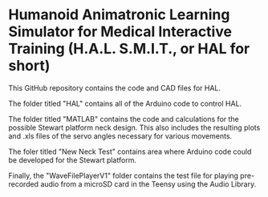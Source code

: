 # Humanoid Animatronic Learning Simulator for Medical Interactive Training (H.A.L. S.M.I.T., or HAL for short)
This GitHub repository contains the code and CAD files for HAL.

The folder titled "HAL" contains all of the Arduino code to control HAL.

The folder titled "MATLAB" contains the code and calculations for the possible Stewart platform neck design. This also includes the resulting plots and .xls files of the servo angles necessary for various movements.

The foler titled "New Neck Test" contains area where Arduino code could be developed for the Stewart platform.

Finally, the "WaveFilePlayerV1" folder contains the test file for playing pre-recorded audio from a microSD card in the Teensy using the Audio Library.

